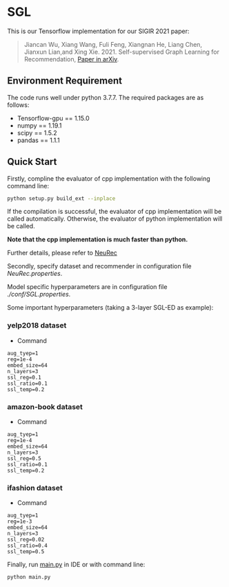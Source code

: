 # SGL
This is our Tensorflow implementation for our SIGIR 2021 paper:

>Jiancan Wu, Xiang Wang, Fuli Feng, Xiangnan He, Liang Chen, Jianxun Lian,and Xing Xie. 2021. Self-supervised Graph Learning for Recommendation, [Paper in arXiv](https://arxiv.org/abs/2010.10783).

## Environment Requirement

The code runs well under python 3.7.7. The required packages are as follows:

- Tensorflow-gpu == 1.15.0
- numpy == 1.19.1
- scipy == 1.5.2
- pandas == 1.1.1

## Quick Start
Firstly, compline the evaluator of cpp implementation with the following command line:

```bash
python setup.py build_ext --inplace
```

If the compilation is successful, the evaluator of cpp implementation will be called automatically.
Otherwise, the evaluator of python implementation will be called.

**Note that the cpp implementation is much faster than python.**

Further details, please refer to [NeuRec](https://github.com/wubinzzu/NeuRec/)

Secondly, specify dataset and recommender in configuration file *NeuRec.properties*.

Model specific hyperparameters are in configuration file *./conf/SGL.properties*.

Some important hyperparameters (taking a 3-layer SGL-ED as example):

### yelp2018 dataset
* Command
```
aug_tyep=1
reg=1e-4
embed_size=64
n_layers=3
ssl_reg=0.1
ssl_ratio=0.1
ssl_temp=0.2

```

### amazon-book dataset
* Command
```
aug_tyep=1
reg=1e-4
embed_size=64
n_layers=3
ssl_reg=0.5
ssl_ratio=0.1
ssl_temp=0.2

```

### ifashion dataset
* Command
```
aug_tyep=1
reg=1e-3
embed_size=64
n_layers=3
ssl_reg=0.02
ssl_ratio=0.4
ssl_temp=0.5

```


Finally, run [main.py](./main.py) in IDE or with command line:

```bash
python main.py
```

